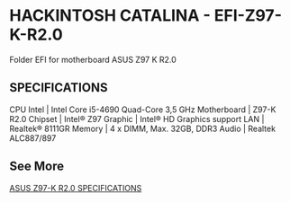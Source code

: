 # HACKINTOSH CATALINA - EFI-Z97-K-R2.0
Folder EFI for motherboard ASUS Z97 K R2.0

SPECIFICATIONS
--------------

CPU	Intel   | Intel Core i5-4690 Quad-Core 3,5 GHz
Motherboard | Z97-K R2.0
Chipset     | Intel® Z97
Graphic     | Intel® HD Graphics support
LAN         | Realtek® 8111GR
Memory      | 4 x DIMM, Max. 32GB, DDR3
Audio       | Realtek ALC887/897


See More
--------
[ASUS Z97-K R2.0 SPECIFICATIONS](https://origin-www.asus.com/motherboards/z97k_r20/specifications/)




























